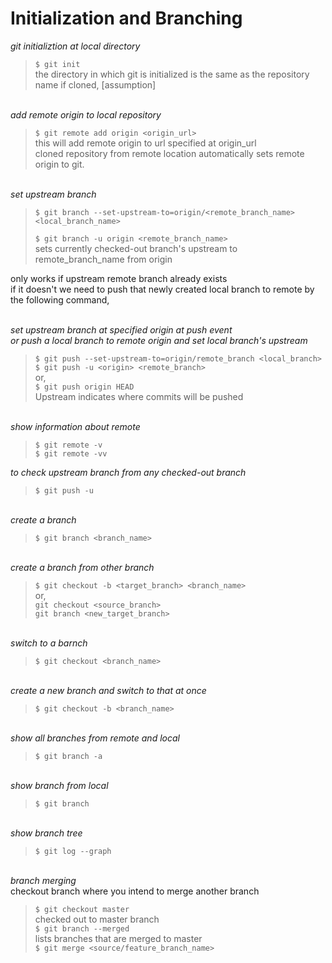 # Initialization and Branching  

*git initializtion at local directory*  
> `$ git init`  
the directory in which git is initialized is the same as the repository name if cloned, [assumption]

\
*add remote origin to local repository*  
> `$ git remote add origin <origin_url>`  
this will add remote origin to url specified at origin_url  
cloned repository from remote location automatically sets remote origin to git.  

\
*set upstream branch*  
> `$ git branch --set-upstream-to=origin/<remote_branch_name> <local_branch_name>`  
>
> `$ git branch -u origin <remote_branch_name>`  
sets currently checked-out branch's upstream to remote_branch_name from origin

only works if upstream remote branch already exists  
if it doesn't we need to push that newly created local branch to remote by the following command,

\
*set upstream branch at specified origin at push event*  
*or push a local branch to remote origin and set local branch's upstream*  
> `$ git push --set-upstream-to=origin/remote_branch <local_branch>`  
> `$ git push -u <origin> <remote_branch>`  
or,  
> `$ git push origin HEAD`  
Upstream indicates where commits will be pushed

\
*show information about remote*  
> `$ git remote -v`  
> `$ git remote -vv`  

_to check upstream branch from any checked-out branch_  
> `$ git push -u`  
  
\
*create a branch*  
> `$ git branch <branch_name>`  

\
*create a branch from other branch*  
> `$ git checkout -b <target_branch> <branch_name>`  
or,  
> `git checkout <source_branch>`  
> `git branch <new_target_branch>`  

\
*switch to a barnch*  
> `$ git checkout <branch_name>`  

\
*create a new branch and switch to that at once*  
> `$ git checkout -b <branch_name>`  

\
*show all branches from remote and local*  
> `$ git branch -a`  

\
*show branch from local*  
> `$ git branch`  

\
*show branch tree*  
> `$ git log --graph`  

\
_branch merging_  
checkout branch where you intend to merge another branch  
> `$ git checkout master`  
checked out to master branch  
> `$ git branch --merged`  
lists branches that are merged to master  
> `$ git merge <source/feature_branch_name>`  
